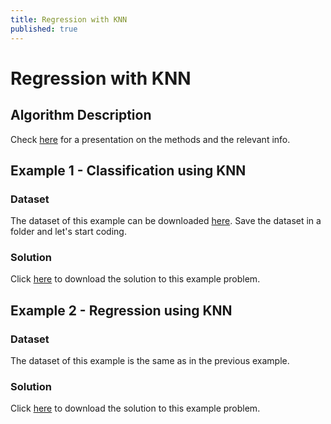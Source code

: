 ```yaml
---
title: Regression with KNN
published: true
---
```


# Regression with KNN

## Algorithm Description
Check <a target="_blank" href="{{site.baseurl}}/presentations/KNN.pdf">here</a>
for a presentation on the methods and the relevant info.

## Example 1 - Classification using KNN
### Dataset
The dataset of this example can be downloaded
<a target="_blank" href="{{site.dataurl}}/KNN/salary.csv">here</a>.
Save the dataset in a folder and let's start coding.

### Solution
Click <a target="_blank" href="{{site.dataurl}}/KNN/knn.py">here</a>
to download the solution to this example problem.

## Example 2 - Regression using KNN
### Dataset
The dataset of this example is the same as in the previous example.

### Solution
Click <a target="_blank" href="{{site.dataurl}}/KNN/knn_reg.py">here</a>
to download the solution to this example problem.
